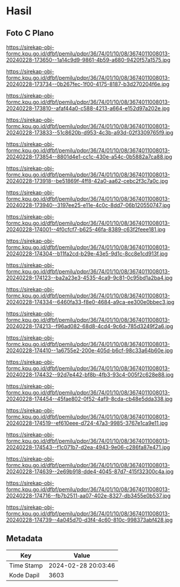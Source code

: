 # Hasil

## Foto C Plano

https://sirekap-obj-formc.kpu.go.id/dfbf/pemilu/pdpr/36/74/01/10/08/3674011008013-20240228-173650--1a14c9d9-9861-4b59-a680-9420f57a1575.jpg

https://sirekap-obj-formc.kpu.go.id/dfbf/pemilu/pdpr/36/74/01/10/08/3674011008013-20240228-173734--0b267fec-1f00-4175-8187-b3d270204f6e.jpg

https://sirekap-obj-formc.kpu.go.id/dfbf/pemilu/pdpr/36/74/01/10/08/3674011008013-20240228-173810--afaf44a0-c588-4213-a664-e152d97a202e.jpg

https://sirekap-obj-formc.kpu.go.id/dfbf/pemilu/pdpr/36/74/01/10/08/3674011008013-20240228-173833--51c8620b-d953-4c3b-a93d-02f3309765f9.jpg

https://sirekap-obj-formc.kpu.go.id/dfbf/pemilu/pdpr/36/74/01/10/08/3674011008013-20240228-173854--8801d4e1-cc1c-430e-a54c-0b5882a7ca88.jpg

https://sirekap-obj-formc.kpu.go.id/dfbf/pemilu/pdpr/36/74/01/10/08/3674011008013-20240228-173918--be51869f-4ff8-42a0-aa62-cebc2f3c7a0c.jpg

https://sirekap-obj-formc.kpu.go.id/dfbf/pemilu/pdpr/36/74/01/10/08/3674011008013-20240228-173940--3197ee25-e11e-4c0c-8dd7-06b120550747.jpg

https://sirekap-obj-formc.kpu.go.id/dfbf/pemilu/pdpr/36/74/01/10/08/3674011008013-20240228-174001--4f0cfcf7-b625-46fa-8389-c63f2feee181.jpg

https://sirekap-obj-formc.kpu.go.id/dfbf/pemilu/pdpr/36/74/01/10/08/3674011008013-20240228-174304--b11fa2cd-b29e-43e5-9d1c-8cc8e1cd913f.jpg

https://sirekap-obj-formc.kpu.go.id/dfbf/pemilu/pdpr/36/74/01/10/08/3674011008013-20240228-174123--ba2a23e3-4535-4ca9-9c81-0c95bd1a2ba4.jpg

https://sirekap-obj-formc.kpu.go.id/dfbf/pemilu/pdpr/36/74/01/10/08/3674011008013-20240228-174334--6460fa33-f8e0-4684-a9ca-ee300e0bbec3.jpg

https://sirekap-obj-formc.kpu.go.id/dfbf/pemilu/pdpr/36/74/01/10/08/3674011008013-20240228-174213--f96ad082-68d8-4cd4-9c6d-785d3249f2a6.jpg

https://sirekap-obj-formc.kpu.go.id/dfbf/pemilu/pdpr/36/74/01/10/08/3674011008013-20240228-174410--1a6755e2-200e-405d-b6cf-98c33a64b60e.jpg

https://sirekap-obj-formc.kpu.go.id/dfbf/pemilu/pdpr/36/74/01/10/08/3674011008013-20240228-174432--92d7e442-bf8b-4fb3-93c4-005f2c628e88.jpg

https://sirekap-obj-formc.kpu.go.id/dfbf/pemilu/pdpr/36/74/01/10/08/3674011008013-20240228-174454--45fae802-0f52-4af9-8cda-cb48e5dda338.jpg

https://sirekap-obj-formc.kpu.go.id/dfbf/pemilu/pdpr/36/74/01/10/08/3674011008013-20240228-174519--ef610eee-d724-47a3-9985-3767e1ca9e11.jpg

https://sirekap-obj-formc.kpu.go.id/dfbf/pemilu/pdpr/36/74/01/10/08/3674011008013-20240228-174543--f1c071b7-d2ea-4943-9e06-c286fa87e471.jpg

https://sirekap-obj-formc.kpu.go.id/dfbf/pemilu/pdpr/36/74/01/10/08/3674011008013-20240228-174639--2e69b918-dde4-4045-87d7-415f32300c4a.jpg

https://sirekap-obj-formc.kpu.go.id/dfbf/pemilu/pdpr/36/74/01/10/08/3674011008013-20240228-174716--fb7b2511-aa07-402e-8327-db3455e0b537.jpg

https://sirekap-obj-formc.kpu.go.id/dfbf/pemilu/pdpr/36/74/01/10/08/3674011008013-20240228-174739--4a045d70-d3f4-4c60-810c-998373abf428.jpg


## Metadata

| Key        | Value               |
| ---------- | ------------------- |
| Time Stamp | 2024-02-28 20:03:46 |
| Kode Dapil | 3603                |



